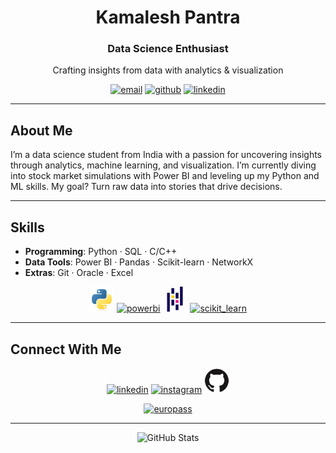 <div align="center">
  <h1>Kamalesh Pantra</h1>
  <h3>Data Science Enthusiast</h3>
  <p>Crafting insights from data with analytics & visualization</p>
  <a href="mailto:kamaleshlmv@gmail.com"><img src="https://img.shields.io/badge/Email-kamaleshlmv@gmail.com-blue?style=flat-square&logo=gmail" alt="email"></a>
  <a href="https://github.com/kamaleshpantra"><img src="https://img.shields.io/badge/GitHub-kamaleshpantra-black?style=flat-square&logo=github" alt="github"></a>
  <a href="https://linkedin.com/in/kamaleshpantra"><img src="https://img.shields.io/badge/LinkedIn-kamaleshpantra-blue?style=flat-square&logo=linkedin" alt="linkedin"></a>
</div>

---

## About Me
I’m a data science student from India with a passion for uncovering insights through analytics, machine learning, and visualization. I’m currently diving into stock market simulations with Power BI and leveling up my Python and ML skills. My goal? Turn raw data into stories that drive decisions.

---

## Skills
- **Programming**: Python · SQL · C/C++  
- **Data Tools**: Power BI · Pandas · Scikit-learn · NetworkX  
- **Extras**: Git · Oracle · Excel  
<p align="center">
  <a href="https://www.python.org" target="_blank"><img src="https://raw.githubusercontent.com/devicons/devicon/master/icons/python/python-original.svg" alt="python" width="40" height="40"/></a>
  <a href="https://powerbi.microsoft.com/" target="_blank"><img src="https://raw.githubusercontent.com/devicons/devicon/refs/heads/master/icons/powerbi/powerbi-original.svg" alt="powerbi" width="40" height="40"/></a>
  <a href="https://pandas.pydata.org/" target="_blank"><img src="https://raw.githubusercontent.com/devicons/devicon/2ae2a900d2f041da66e950e4d48052658d850630/icons/pandas/pandas-original.svg" alt="pandas" width="40" height="40"/></a>
  <a href="https://scikit-learn.org/" target="_blank"><img src="https://upload.wikimedia.org/wikipedia/commons/0/05/Scikit_learn_logo_small.svg" alt="scikit_learn" width="40" height="40"/></a>
</p>

---

## Connect With Me
<p align="center">
  <a href="https://linkedin.com/in/kamaleshpantra" target="_blank"><img src="https://raw.githubusercontent.com/rahuldkjain/github-profile-readme-generator/master/src/images/icons/Social/linked-in-alt.svg" alt="linkedin" width="40" height="40"/></a>
  <a href="https://instagram.com/kamalesh_pantra" target="_blank"><img src="https://raw.githubusercontent.com/rahuldkjain/github-profile-readme-generator/master/src/images/icons/Social/instagram.svg" alt="instagram" width="40" height="40"/></a>
  <a href="https://github.com/kamaleshpantra" target="_blank"><img src="https://raw.githubusercontent.com/devicons/devicon/master/icons/github/github-original.svg" alt="github" width="40" height="40"/></a>
</p>
<p align="center">
  <a href="http://europa.eu/europass/eportfolio/api/eprofile/shared-profile/kamalesh-pantra/e5d18ee5-da11-4ad2-bb4f-890d59ff8aa6?view=html" target="_blank"><img src="https://img.shields.io/badge/Europass-Portfolio-green?style=flat-square" alt="europass"></a>
</p>

---

<p align="center">
  <img src="https://github-readme-stats.vercel.app/api?username=kamaleshpantra&show_icons=true&theme=light&hide_border=true" alt="GitHub Stats" width="400"/>
</p>
